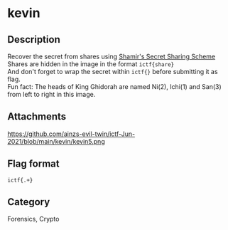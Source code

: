 # kevin

## Description

Recover the secret from shares using [Shamir's Secret Sharing Scheme](https://en.wikipedia.org/wiki/Shamir%27s_Secret_Sharing)  
Shares are hidden in the image in the format `ictf{share}`  
And don't forget to wrap the secret within `ictf{}` before submitting it as flag.  
Fun fact: The heads of King Ghidorah are named Ni(2), Ichi(1) and San(3) from left to right in this image.

## Attachments
 
https://github.com/ainzs-evil-twin/ictf-Jun-2021/blob/main/kevin/kevin5.png  

## Flag format

`ictf{.+}`  

## Category

Forensics, Crypto
